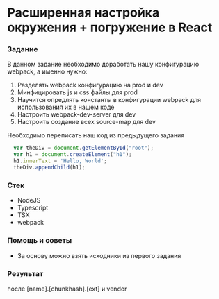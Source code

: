 # Расширенная настройка окружения + погружение в React

### Задание

В данном задание необходимо доработать нашу конфигурацию webpack, а именно нужно:

1. Разделять webpack конфигурацию на prod и dev
2. Минфицировать js и css файлы для prod 
3. Научится опредлять константы в конфигурации webpack для использования их в нашем коде
4. Настроить webpack-dev-server для dev
5. Настроить создание всех source-map для dev

Необходимо переписать наш код из предыдущего задания

```js
  var theDiv = document.getElementById("root");
  var h1 = document.createElement("h1");
  h1.innerText = 'Hello, World';
  theDiv.appendChild(h1);
```

### Стек

* NodeJS
* Typescript
* TSX
* webpack

### Помощь и советы

* За основу можно взять исходники из первого задания

### Результат

после  \[name\].\[chunkhash\].\[ext\] и vendor

